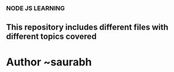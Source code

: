 ### NODE JS LEARNING

## This repository includes different files with different topics covered

# Author ~saurabh
